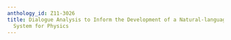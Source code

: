 ```yaml
---
anthology_id: Z11-3026
title: Dialogue Analysis to Inform the Development of a Natural-language Tutoring
  System for Physics
---
```

